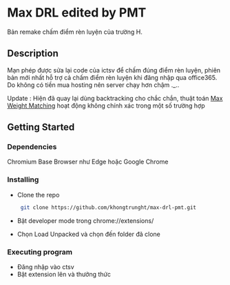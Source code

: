 # Max DRL edited by PMT

Bản remake chấm điểm rèn luyện của trường H.

## Description

Mạn phép được sửa lại code của ictsv để chấm đúng điểm rèn luyện, phiên bản mới nhất hỗ trợ cả chấm điểm rèn luyện khi đăng nhập qua office365.
Do không có tiền mua hosting nên server chạy hơn chậm ._.. 

Update : Hiện đã quay lại dùng backtracking cho chắc chắn, thuật toán [Max Weight Matching](https://networkx.org/documentation/stable/reference/algorithms/generated/networkx.algorithms.matching.max_weight_matching.html) hoạt động không chính xác trong một số trường hợp

## Getting Started

### Dependencies

Chromium Base Browser như Edge hoặc Google Chrome

### Installing

* Clone the repo 
  ```sh
   git clone https://github.com/khongtrunght/max-drl-pmt.git
   ```

* Bật developer mode trong chrome://extensions/ 
* Chọn Load Unpacked và chọn đến folder đã clone 

### Executing program

* Đăng nhập vào ctsv
* Bật extension lên và thưởng thức


